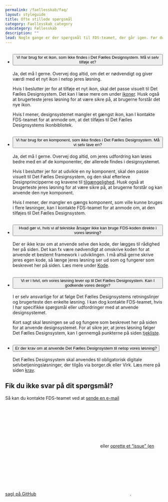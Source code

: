 ```yaml
---
permalink: /faellesskab/faq/
layout: styleguide
title: Ofte stillede spørgsmål
category: Faellesskab_category
subcategory: Fællesskab
description: ""
lead: Nogle gange er der spørgsmål til FDS-teamet, der går igen. Før du tager kontakt til FDS-teamet kan du se her, om dit spørgsmål allerede er besvaret.
---
```


<ul class="accordion mt-7">
    <li>
        <h2>
            <button class="accordion-button" aria-expanded="false" aria-controls="a1">
                Vi har brug for et ikon, som ikke findes i Det Fælles Designsystem. Må vi selv tilføje et?
            </button>
        </h2>
        <div id="a1" aria-hidden="true" class="accordion-content">
            <p>Ja, det må I gerne. Overvej dog altid, om det er nødvendigt og giver værdi med et nyt ikon i netop jeres løsning.</p>
            <p>Hvis I beslutter jer for at tilføje et nyt ikon, skal det passe visuelt til Det Fælles Designsystem. Det kan I læse mere om under <a href="/design/ikoner/">ikoner</a>. Husk også at brugerteste jeres løsning for at være sikre på, at brugerne forstår det nye ikon.</p>
            <p>Hvis I mener, designsystemet mangler et gængst ikon, kan I kontakte FDS-teamet for at anmode om, at det tilføjes til Det Fælles Designsystems ikonbibliotek.</p>
        </div>
    </li>
    <li>
        <h2>
            <button class="accordion-button" aria-expanded="false" aria-controls="a2">
                Vi har brug for en komponent, som ikke findes i Det Fælles Designsystem. Må vi selv lave en?
            </button>
        </h2>
        <div id="a2" aria-hidden="true" class="accordion-content">
            <p>Ja, det må I gerne. Overvej dog altid, om jeres udfordring kan løses bedre med en af de komponenter, der allerede findes i designsystemet.</p>
            <p>Hvis I beslutter jer for at udvikle en ny komponent, skal den passe visuelt til Det Fælles Designsystem, og den skal efterleve Designprincipperne og kravene til <a href="/krav/tilgaengelighed/">tilgængelighed</a>. Husk også at brugerteste jeres løsning for at være sikre på, at brugerne forstår og kan anvende den nye komponent.</p>
            <p>Hvis I mener, der mangler en gængs komponent, som ville kunne bruges i flere løsninger, kan I kontakte FDS-teamet for at anmode om, at den tilføjes til Det Fælles Designsystem.</p>
        </div>
    </li>
    <li>
        <h2>
            <button class="accordion-button" aria-expanded="false" aria-controls="a3">
                Hvad gør vi, hvis vi af tekniske årsager ikke kan bruge FDS-koden direkte i vores løsning?
            </button>
        </h2>
        <div id="a3" aria-hidden="true" class="accordion-content">
            <p>Der er ikke krav om at anvende selve den kode, der lægges til rådighed her på siden. Det kan fx være nødvendigt at omskrive koden for at anvende et bestemt framework i udviklingen. I må altså gerne skrive jeres egen kode, så længe jeres løsning ser ud som og fungerer som beskrevet her på siden. Læs mere under <a href="/kode/">Kode</a>.</p>
        </div>
    </li>
    <li>
        <h2>
            <button class="accordion-button" aria-expanded="false" aria-controls="a4">
                Vi er i tvivl, om vores løsning lever op til Det Fælles Designsystem. Kan I godkende vores design?
            </button>
        </h2>
        <div id="a4" aria-hidden="true" class="accordion-content">
            <p>I er selv ansvarlige for at følge Det Fælles Designsystems retningslinjer og brugerteste den enkelte løsning. I kan dog kontakte FDS-teamet, hvis I har specifikke spørgsmål eller udfordringer med at anvende designsystemet.</p>
            <p>Kort sagt skal løsningen se ud og fungere som beskrevet her på siden for at anvende designsystemet. For at sikre jer, at jeres løsning følger Det Fælles Designsystem, kan I gennemgå punkterne på siden <a href="/design/tjekliste/">tjekliste</a>.</p>
        </div>
    </li>
    <li>
        <h2>
            <button class="accordion-button" aria-expanded="false" aria-controls="a5">
                Er der krav om at anvende Det Fælles Designsystem til netop vores løsning?
            </button>
        </h2>
        <div id="a5" aria-hidden="true" class="accordion-content">
            <p>Det Fælles Designsystem skal anvendes til obligatorisk digitale selvbetjeningsløsninger, der tilgås via borger.dk eller Virk. Læs mere på siden <a href="/krav/">krav</a>.</p>
        </div>
    </li>
</ul>

<h2 class="h5 mt-7">Fik du ikke svar på dit spørgsmål?</h2>
Så kan du kontakte FDS-teamet ved at <a href="mailto:FDS@erst.dk" class="icon-link">sende en e-mail<svg class="icon-svg"><use xlink:href="#open-in-new"></use></svg></a> eller <a href="https://github.com/detfaellesdesignsystem/dkfds-components/issues" class="icon-link" target="_blank">oprette et “issue” (en sag) på GitHub<svg class="icon-svg" focusable="false" aria-hidden="true" tabindex="-1"><use xlink:href="#open-in-new"></use></svg></a>.